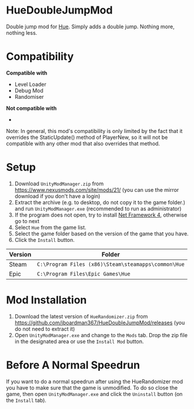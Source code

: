 # HueDoubleJumpMod

Double jump mod for [Hue](https://www.huethegame.com/). Simply adds a double jump. Nothing more, nothing less.

# Compatibility

**Compatible with**

* Level Loader
* Debug Mod
* Randomiser

**Not compatible with**

* 

Note: In general, this mod's compatibility is only limited by the fact that it overrides the StaticUpdate() method of PlayerNew, so it will not be compatible with any other mod that also overrides that method.

# Setup

1. Download `UnityModManager.zip` from https://www.nexusmods.com/site/mods/21/ (you can use the mirror download if you don't have a login)
1. Extract the archive (e.g. to desktop, do not copy it to the game folder.) and run `UnityModManager.exe` (recommended to run as administrator)
1. If the program does not open, try to install [Net Framework 4](https://dotnet.microsoft.com/download/dotnet-framework-runtime/), otherwise go to next
1. Select `Hue` from the game list.
1. Select the game folder based on the version of the game that you have.
1. Click the `Install` button.

Version | Folder
------------|-------------------------
Steam | `C:\Program Files (x86)\Steam\steamapps\common\Hue`
Epic | `C:\Program Files\Epic Games\Hue`

# Mod Installation
1. Download the latest version of `HueRandomizer.zip` from https://github.com/jboardman367/HueDoubleJumpMod/releases (you do not need to extract it)
1. Open `UnityModManager.exe` and change to the `Mods` tab. Drop the zip file in the designated area or use the `Install Mod` button.

# Before A Normal Speedrun
If you want to do a normal speedrun after using the HueRandomizer mod you have to make sure that the game is unmodified.
To do so close the game, then open `UnityModManager.exe` and click the `Uninstall` button (on the `Install` tab).
